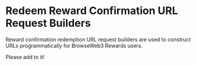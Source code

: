 # Redeem Reward Confirmation URL Request Builders

Reward confirmation redemption URL request builders are used to construct URLs programmatically for BrowseWeb3 Rewards users.

Please add to it!

